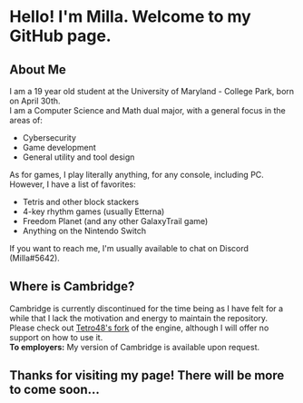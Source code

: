 # Hello! I'm Milla. Welcome to my GitHub page.

## About Me

I am a 19 year old student at the University of Maryland - College Park, born on April 30th.  
I am a Computer Science and Math dual major, with a general focus in the areas of:

- Cybersecurity
- Game development
- General utility and tool design

As for games, I play literally anything, for any console, including PC. However, I have a list of favorites:

- Tetris and other block stackers
- 4-key rhythm games (usually Etterna)
- Freedom Planet (and any other GalaxyTrail game)
- Anything on the Nintendo Switch

If you want to reach me, I'm usually available to chat on Discord (Milla#5642).

## Where is Cambridge?

Cambridge is currently discontinued for the time being as I have felt for a while that I lack the motivation and energy to maintain the repository.  
Please check out [Tetro48's fork](https://github.com/Tetro48/cambridge) of the engine, although I will offer no support on how to use it.  
**To employers:** My version of Cambridge is available upon request.

## Thanks for visiting my page! There will be more to come soon...
